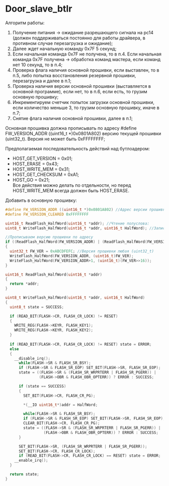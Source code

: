 # Door_slave_btlr

Алгоритм работы:
1. Получение питания -> ожидание разрешающего сигнала на pc14 (должен поддерживаться постоянно для работы драйвера, в противном случае перезагрузка и ожидание);
2. Далее ждет начальную команду 0x7F 5 секунд;
3. Если начальная команда 0x7F не получена, то в п.4. Если начальная команда 0x7F получена -> обработка команд мастера, если команд нет 10 секунд, то в п.4;
4. Проверка флага наличия основной прошивки, если выставлен, то в п.5, либо попытка восстановления резервной прошивки, перезагрузка и далее в п.1;
5. Проверка наличия версии основной прошивки (выставляется в основной программе), если нет, то в п.6, если есть, то грузим основную прошивку;
6. Инкрементируем счетчик попыток загрузки основной прошивки, если количество меньше 3, то грузим основную прошивку, иначе в п.7;
7. Снятие флага наличия основной прошивки, далее в п.1;

Основная прошивка должна прописывать по адресу #define FW_VERSION_ADDR ((uint16_t *)0x0801A802) версию текущей прошивки (uint32_t). Версия не может быть 0xFFFFFFFF;

Предполагаемая последовательность действий над бутлоадером:
- HOST_GET_VERSION = 0x01;
- HOST_ERASE = 0x43;
- HOST_WRITE_MEM = 0x31;
- HOST_GET_CHECKSUM = 0xA1;
- HOST_GO = 0x21;  
Все действия можно делать по отдельности, но перед HOST_WRITE_MEM всегда должен быть HOST_ERASE.

Добавить в основную прошивку:
```c
#define FW_VERSION_ADDR ((uint16_t *)0x0801A802) //Адрес версии прошивки во флеше
#define FW_VERSION_CLEARED 0xFFFFFFFF

uint16_t ReadFlash_HalfWord(uint16_t *addr); //Чтение полуслова:
uint8_t WriteFlash_HalfWord(uint16_t *addr, uint16_t HalfWord); //Запись полуслова

//Прописываем версию прошивки по адресу
if ((ReadFlash_HalfWord(FW_VERSION_ADDR) | (ReadFlash_HalfWord(FW_VERSION_ADDR+1) << 16)) == FW_VERSION_CLEARED)
{
  uint32_t FW_VER = 0xABCDFEFC; //Версия прошивки любая (uint32_t)
  WriteFlash_HalfWord(FW_VERSION_ADDR, (uint16_t)FW_VER);
  WriteFlash_HalfWord(FW_VERSION_ADDR+1, (uint16_t)(FW_VER>>16));
}

uint16_t ReadFlash_HalfWord(uint16_t *addr)
{
  return *addr;
}

uint8_t WriteFlash_HalfWord(uint16_t *addr, uint16_t HalfWord)
{
  uint8_t state = SUCCESS;

  if (READ_BIT(FLASH->CR, FLASH_CR_LOCK) != RESET)
  {
    WRITE_REG(FLASH->KEYR, FLASH_KEY1);
    WRITE_REG(FLASH->KEYR, FLASH_KEY2);
  }
  
  if (READ_BIT(FLASH->CR, FLASH_CR_LOCK) != RESET) state = ERROR;
  else
  {
    __disable_irq();
      while(FLASH->SR & FLASH_SR_BSY);
      if (FLASH->SR & FLASH_SR_EOP) SET_BIT(FLASH->SR, FLASH_SR_EOP);
      state = ((FLASH->SR & (FLASH_SR_WRPRTERR | FLASH_SR_PGERR)) | 
               (FLASH->OBR & FLASH_OBR_OPTERR)) ? ERROR : SUCCESS;

      if (state == SUCCESS)
      {
        SET_BIT(FLASH->CR, FLASH_CR_PG);

        *(__IO uint16_t*)addr = HalfWord;

        while(FLASH->SR & FLASH_SR_BSY);
        if (FLASH->SR & FLASH_SR_EOP) SET_BIT(FLASH->SR, FLASH_SR_EOP);
        CLEAR_BIT(FLASH->CR, FLASH_CR_PG);
        state = ((FLASH->SR & (FLASH_SR_WRPRTERR | FLASH_SR_PGERR)) | 
                 (FLASH->OBR & FLASH_OBR_OPTERR)) ? ERROR : SUCCESS;
      }        

      SET_BIT(FLASH->SR, (FLASH_SR_WRPRTERR | FLASH_SR_PGERR));
      SET_BIT(FLASH->CR, FLASH_CR_LOCK);
      if (READ_BIT(FLASH->CR, FLASH_CR_LOCK) == RESET) state = ERROR;
    __enable_irq();
  }

  return state;
}
```
